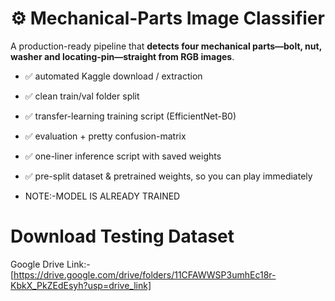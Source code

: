 # ⚙️ Mechanical-Parts Image Classifier  

A production-ready pipeline that **detects four mechanical parts—bolt, nut, washer and locating-pin—straight from RGB images**.  

* ✅ automated Kaggle download / extraction  
* ✅ clean train/val folder split  
* ✅ transfer-learning training script (EfficientNet-B0)  
* ✅ evaluation + pretty confusion-matrix  
* ✅ one-liner inference script with saved weights  
* ✅ pre-split dataset & pretrained weights, so you can play immediately

* NOTE:-MODEL IS ALREADY TRAINED

# Download Testing Dataset

Google Drive Link:-[https://drive.google.com/drive/folders/11CFAWWSP3umhEc18r-KbkX_PkZEdEsyh?usp=drive_link]
